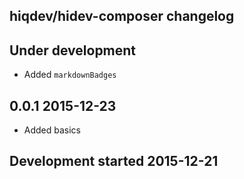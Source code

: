 hiqdev/hidev-composer changelog
-------------------------------

## Under development

- Added `markdownBadges`

## 0.0.1 2015-12-23

- Added basics

## Development started 2015-12-21


